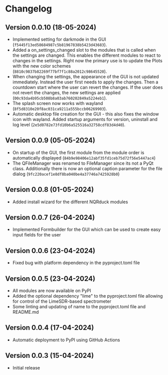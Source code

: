 # Changelog

## Version 0.0.10 (18-05-2024)

- Implemented setting for darkmode in the GUI (`f5445f13ed58684987c5b81967838b5423d43683`).
- Added a on_settings_changed slot to the modules that is called when the settings are changed. This enables the different modules to react to changes in the settings. Right now the primary use is to update the Plots with the new color schemes (`8810c9837b82269f77bf7f1c88a2012c98645520`).
- When changing the settings, the appearance of the GUI is not updated immediately. Instead the user first needs to apply the changes. Then a countdown start where the user can revert the changes. If the user does not revert the changes, the new settings are applied (`00c93da4b95cb508b8a03ab760202849a5224eb1`).
- The splash screen now works with wayland (`8f5d8310e20f8ac031ca9211a555bccb06269903`).
- Automatic desktop file creation for the GUI - this also fixes the window icon with wayland. Added startup arguments for version, uninstall and log level (`2e5d0782e73fd10b6a525516a32758cdf83d4d40`).

## Version 0.0.9 (05-05-2024)

- On startup of the GUI, the first module from the module order is automatically displayed (`84b9e98406e12abf35fd1ceb75d72f56e5447ac4`)
- The QFileManager was renamed to FileManager since its not a PyQt class. Additionally there  is now an optional caption parameter for the file dialog (`9fc220acef1e8df8ba040be4a37746a7425928b0`)

## Version 0.0.8 (01-05-2024)

- Added install wizard for the different NQRduck modules

## Version 0.0.7 (26-04-2024)

- Implemented Formbuilder for the GUI which can be used to create easy input fields for the user

## Version 0.0.6 (23-04-2024)

- Fixed bug with platform dependency in the pyproject.toml file

## Version 0.0.5 (23-04-2024)

- All modules are now available on PyPI
- Added the  optional dependency "lime" to the pyproject.toml file allowing for control of the LimeSDR-based spectrometer
- Some linting and updating of name to the pyproject.toml file and README.md

## Version 0.0.4 (17-04-2024)

- Automatic deployment to PyPI using GitHub Actions

## Version 0.0.3 (15-04-2024)

- Initial release
